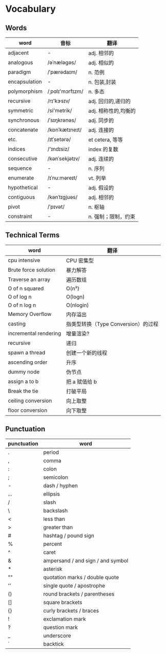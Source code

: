 # Vocabulary

## Words

| word          | 音标            | 翻译                 |
| ------------- | --------------- | -------------------- |
| adjacent      | -               | adj. 相邻的          |
| analogous     | /əˈnæləɡəs/     | adj. 相似的          |
| paradigm      | /ˈpærədaɪm/     | n. 范例              |
| encapsulation | -               | n. 包装,封装         |
| polymorphism  | /ˌpɑlɪ'mɔrfɪzm/ | n. 多态              |
| recursive     | /rɪ'kɝsɪv/      | adj. 回归的,递归的   |
| symmetric     | /si'metrik/     | adj. 相称性的,均衡的 |
| synchronous   | /ˈsɪŋkrənəs/    | adj. 同步的          |
| concatenate   | /kɒnˈkætɪneɪt/  | adj. 连接的          |
| etc.          | /ɪtˈsetərə/     | et cetera, 等等      |
| indices       | /'ɪndɪsiz/      | index 的复数         |
| consecutive   | /kənˈsekjətɪv/  | adj. 连续的          |
| sequence      | -               | n. 序列              |
| enumerate     | /ɪˈnuːməreɪt/   | vt. 列举             |
| hypothetical  | -               | adj. 假设的          |
| contiguous    | /kənˈtɪɡjuəs/   | adj. 相邻的          |
| pivot         | /ˈpɪvət/        | n. 枢轴              |
| constraint    | -               | n. 强制；限制，约束  |

## Technical Terms

| word                  | 翻译                                |
| --------------------- | ----------------------------------- |
| cpu intensive         | CPU 密集型                          |
| Brute force solution  | 暴力解答                            |
| Traverse an array     | 遍历数组                            |
| O of n squared        | O(n²)                               |
| O of log n            | O(logn)                             |
| O of n log n          | O(nlogin)                           |
| Memory Overflow       | 内存溢出                            |
| casting               | 指类型转换（Type Conversion）的过程 |
| incremental rendering | 增量渲染?                           |
| recursive             | 递归                                |
| spawn a thread        | 创建一个新的线程                    |
| ascending order       | 升序                                |
| dummy node            | 伪节点                              |
| assign a to b         | 把 a 赋值给 b                       |
| Break the tie         | 打破平局                            |
| ceiling conversion    | 向上取整                            |
| floor conversion      | 向下取整                            |

## Punctuation

| punctuation | word                              |
| ----------- | --------------------------------- |
| .           | period                            |
| ,           | comma                             |
| :           | colon                             |
| ;           | semicolon                         |
| -           | dash / hyphen                     |
| ...         | ellipsis                          |
| /           | slash                             |
| \           | backslash                         |
| <           | less than                         |
| >           | greater than                      |
| #           | hashtag / pound sign              |
| %           | percent                           |
| ^           | caret                             |
| &           | ampersand / and sign / and symbol |
| \*          | asterisk                          |
| ""          | quotation marks / double quote    |
| ''          | single quote / apostrophe         |
| ()          | round brackets / parentheses      |
| []          | square brackets                   |
| {}          | curly brackets / braces           |
| !           | exclamation mark                  |
| ?           | question mark                     |
| \_          | underscore                        |
| `           | backtick                          |
